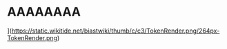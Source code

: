 # AAAAAAAA
](https://static.wikitide.net/biastwiki/thumb/c/c3/TokenRender.png/264px-TokenRender.png)
